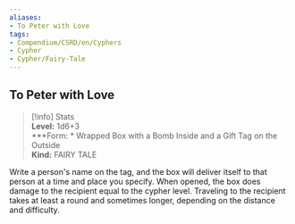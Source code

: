 ```yaml
---
aliases:
- To Peter with Love
tags:
- Compendium/CSRD/en/Cyphers
- Cypher
- Cypher/Fairy-Tale
---
```


  
## To Peter with Love  
>[!info] Stats  
> **Level:** 1d6+3  
> ***Form: * Wrapped Box with a Bomb Inside and a Gift Tag on the Outside  
> **Kind:** FAIRY TALE
  
Write a person's name on the tag, and the box will deliver itself to that person at a time and place you specify. When opened, the box does damage to the recipient equal to the cypher level. Traveling to the recipient takes at least a round and sometimes longer, depending on the distance and difficulty.